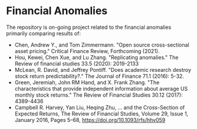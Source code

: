 # Financial Anomalies

The repository is on-going project related to the financial anomalies primarily comparing results of:

- Chen, Andrew Y., and Tom Zimmermann. "Open source cross-sectional asset pricing." Critical Finance Review, Forthcoming (2021).
- Hou, Kewei, Chen Xue, and Lu Zhang. "Replicating anomalies." The Review of financial studies 33.5 (2020): 2019-2133
- McLean, R. David, and Jeffrey Pontiff. "Does academic research destroy stock return predictability?." The Journal of Finance 71.1 (2016): 5-32.
- Green, Jeremiah, John RM Hand, and X. Frank Zhang. "The characteristics that provide independent information about average US monthly stock returns." The Review of Financial Studies 30.12 (2017): 4389-4436
- Campbell R. Harvey, Yan Liu, Heqing Zhu, … and the Cross-Section of Expected Returns, The Review of Financial Studies, Volume 29, Issue 1, January 2016, Pages 5–68, https://doi.org/10.1093/rfs/hhv059